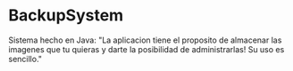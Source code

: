 # BackupSystem
Sistema hecho en Java:
"La aplicacion tiene el proposito de almacenar las imagenes que tu quieras y darte la
posibilidad de administrarlas! Su uso es sencillo."


